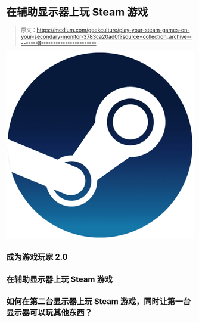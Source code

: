 # 在辅助显示器上玩 Steam 游戏

> 原文：<https://medium.com/geekculture/play-your-steam-games-on-your-secondary-monitor-3783ca20ad0f?source=collection_archive---------8----------------------->

![](img/1aa00deb6a91e14f078488d14f619a11.png)

## 成为游戏玩家 2.0

## 在辅助显示器上玩 Steam 游戏

## 如何在第二台显示器上玩 Steam 游戏，同时让第一台显示器可以玩其他东西？